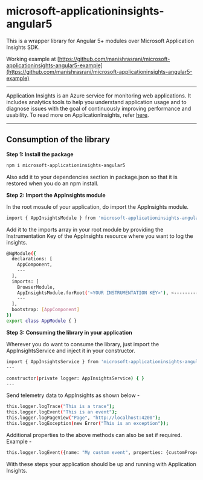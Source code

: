 # microsoft-applicationinsights-angular5

This is a wrapper library for Angular 5+ modules over Microsoft Application Insights SDK.

Working example at [https://github.com/manishrasrani/microsoft-applicationinsights-angular5-example](https://github.com/manishrasrani/microsoft-applicationinsights-angular5-example)

___
Application Insights is an Azure service for monitoring web applications. It includes analytics tools to help you understand application usage and to diagnose issues with the goal of continuously improving performance and usability. To read more on ApplicationInsights, refer [here](https://docs.microsoft.com/en-us/azure/application-insights/app-insights-overview).
___

 <h2>Consumption of the library</h2>

 **Step 1: Install the package**
 ```bash
npm i microsoft-applicationinsights-angular5
```
Also add it to your dependencies section in package.json so that it is restored when you do an npm install.

**Step 2: Import the AppInsights module**

In the root mosule of your application, do import the AppInsights module.

```bash
import { AppInsightsModule } from 'microsoft-applicationinsights-angular5';
```

Add it to the imports array in your root module by providing the Instrumentation Key of the AppInsights resource where you want to log the insights.

```bash
@NgModule({
  declarations: [
    AppComponent,
    ---
  ],
  imports: [
    BrowserModule, 
    AppInsightsModule.forRoot('<YOUR INSTRUMENTATION KEY>'), <------------ ADD
    ---
  ],
  bootstrap: [AppComponent]
})
export class AppModule { }
```

**Step 3: Consuming the library in your application**

Wherever you do want to consume the library, just import the AppInsightsService and inject it in your constructor.

```bash
import { AppInsightsService } from 'microsoft-applicationinsights-angular5';
---

constructor(private logger: AppInsightsService) { }
---
```

Send telemetry data to AppInsights as shown below - 

```bash
this.logger.logTrace("This is a trace");
this.logger.logEvent("This is an event");
this.logger.logPageView("Page", "http://localhost:4200");
this.logger.logException(new Error("This is an exception"));
```

Additional properties to the above methods can also be set if required. Example - 
```bash
this.logger.logEvent({name: "My custom event", properties: {customProperty: "custom property value"}});
```

With these steps your application should be up and running with Application Insights. 
